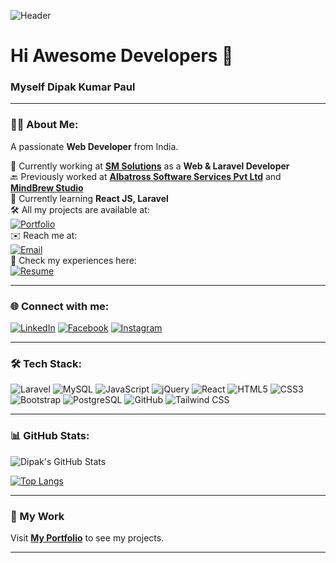 ![Header](https://img.shields.io/badge/Hi%20Awesome%20Developers-👋-blue?style=flat)

# Hi Awesome Developers 👋  
### Myself Dipak Kumar Paul

---

### 👨‍💻 About Me:
A passionate **Web Developer** from India.

🔭 Currently working at **[SM Solutions](https://smsolutions.in/)** as a **Web & Laravel Developer**  
🔙 Previously worked at **[Albatross Software Services Pvt Ltd](https://www.albatrossoft.com/)** and **[MindBrew Studio](https://mindbrewstudio.com/)**  
🌱 Currently learning **React JS, Laravel**  
🛠️ All my projects are available at:  
[![Portfolio](https://img.shields.io/badge/My_Portfolio-%230077b5?style=for-the-badge&logo=react&logoColor=white)](https://dipak3dportfolio.netlify.app/)  
✉️ Reach me at:  
[![Email](https://img.shields.io/badge/Email-Me-%23D14836?style=for-the-badge&logo=gmail&logoColor=white)](mailto:pauldipakkr@gmail.com)  
📄 Check my experiences here:  
[![Resume](https://img.shields.io/badge/My_Resume-%238F7EE3?style=for-the-badge&logo=google-drive&logoColor=white)](https://drive.google.com/file/d/1gNzMFL0pbJjdxsOPtcqjw_KJRzsGaqps/view?usp=sharing)


---

### 🌐 Connect with me:
[![LinkedIn](https://img.shields.io/badge/LinkedIn-0077B5?style=for-the-badge&logo=linkedin&logoColor=white)](https://www.linkedin.com/in/dipak-kumar-paul-368379128/)
[![Facebook](https://img.shields.io/badge/Facebook-1877F2?style=for-the-badge&logo=facebook&logoColor=white)](https://www.facebook.com/idipakaec/)
[![Instagram](https://img.shields.io/badge/Instagram-E4405F?style=for-the-badge&logo=instagram&logoColor=white)](https://www.instagram.com/dipakaec/)

---

### 🛠️ Tech Stack:
![Laravel](https://img.shields.io/badge/Laravel-FF2D20?style=for-the-badge&logo=laravel&logoColor=white)
![MySQL](https://img.shields.io/badge/MySQL-4479A1?style=for-the-badge&logo=mysql&logoColor=white)
![JavaScript](https://img.shields.io/badge/JavaScript-F7DF1E?style=for-the-badge&logo=javascript&logoColor=black)
![jQuery](https://img.shields.io/badge/jQuery-0769AD?style=for-the-badge&logo=jquery&logoColor=white)
![React](https://img.shields.io/badge/React-20232A?style=for-the-badge&logo=react&logoColor=61DAFB)
![HTML5](https://img.shields.io/badge/HTML5-E34F26?style=for-the-badge&logo=html5&logoColor=white)
![CSS3](https://img.shields.io/badge/CSS3-1572B6?style=for-the-badge&logo=css3&logoColor=white)
![Bootstrap](https://img.shields.io/badge/Bootstrap-563D7C?style=for-the-badge&logo=bootstrap&logoColor=white)
![PostgreSQL](https://img.shields.io/badge/PostgreSQL-336791?style=for-the-badge&logo=postgresql&logoColor=white)
![GitHub](https://img.shields.io/badge/GitHub-181717?style=for-the-badge&logo=github&logoColor=white)
![Tailwind CSS](https://img.shields.io/badge/Tailwind_CSS-38B2AC?style=for-the-badge&logo=tailwind-css&logoColor=white)

---

### 📊 GitHub Stats:
![Dipak's GitHub Stats](https://github-readme-stats.vercel.app/api?username=dipakpaul&show_icons=true&theme=radical)

[![Top Langs](https://github-readme-stats.vercel.app/api/top-langs/?username=dipakpaul&layout=compact&theme=radical)](https://github.com/anuraghazra/github-readme-stats)

---

### 🚀 My Work
Visit **[My Portfolio](https://dipak3dportfolio.netlify.app/)** to see my projects.

---
